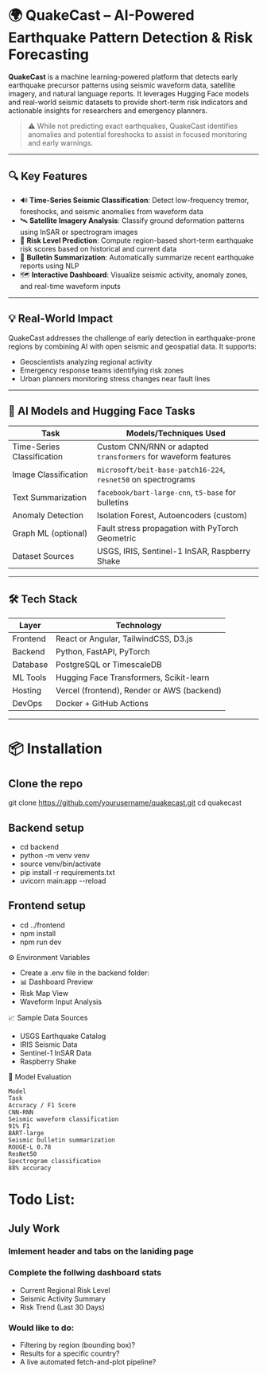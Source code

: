 # 🌍 QuakeCast – AI-Powered Earthquake Pattern Detection & Risk Forecasting


**QuakeCast** is a machine learning-powered platform that detects early earthquake precursor patterns using seismic waveform data, satellite imagery, and natural language reports. It leverages Hugging Face models and real-world seismic datasets to provide short-term risk indicators and actionable insights for researchers and emergency planners.

> ⚠️ While not predicting exact earthquakes, QuakeCast identifies anomalies and potential foreshocks to assist in focused monitoring and early warnings.

---

## 🔍 Key Features

- 🔊 **Time-Series Seismic Classification**: Detect low-frequency tremor, foreshocks, and seismic anomalies from waveform data
- 🛰️ **Satellite Imagery Analysis**: Classify ground deformation patterns using InSAR or spectrogram images
- 🧠 **Risk Level Prediction**: Compute region-based short-term earthquake risk scores based on historical and current data
- 📝 **Bulletin Summarization**: Automatically summarize recent earthquake reports using NLP
- 🗺️ **Interactive Dashboard**: Visualize seismic activity, anomaly zones, and real-time waveform inputs

---

## 💡 Real-World Impact

QuakeCast addresses the challenge of early detection in earthquake-prone regions by combining AI with open seismic and geospatial data. It supports:
- Geoscientists analyzing regional activity
- Emergency response teams identifying risk zones
- Urban planners monitoring stress changes near fault lines

---

## 🧠 AI Models and Hugging Face Tasks

| Task                    	| Models/Techniques Used |
|-----------------------------|------------------------|
| Time-Series Classification  | Custom CNN/RNN or adapted `transformers` for waveform features |
| Image Classification    	| `microsoft/beit-base-patch16-224`, `resnet50` on spectrograms |
| Text Summarization      	| `facebook/bart-large-cnn`, `t5-base` for bulletins |
| Anomaly Detection       	| Isolation Forest, Autoencoders (custom) |
| Graph ML (optional)     	| Fault stress propagation with PyTorch Geometric |
| Dataset Sources         	| USGS, IRIS, Sentinel-1 InSAR, Raspberry Shake |

---

## 🛠️ Tech Stack

| Layer 	| Technology |
|-----------|------------|
| Frontend  | React or Angular, TailwindCSS, D3.js |
| Backend   | Python, FastAPI, PyTorch |
| Database  | PostgreSQL or TimescaleDB |
| ML Tools  | Hugging Face Transformers, Scikit-learn |
| Hosting   | Vercel (frontend), Render or AWS (backend) |
| DevOps	| Docker + GitHub Actions |

---

# 📦 Installation

## Clone the repo
git clone https://github.com/yourusername/quakecast.git
cd quakecast

## Backend setup
* cd backend
* python -m venv venv
* source venv/bin/activate
* pip install -r requirements.txt
* uvicorn main:app --reload

## Frontend setup
* cd ../frontend
* npm install
* npm run dev

⚙️ Environment Variables
* Create a .env file in the backend folder:
*  📊 Dashboard Preview
*  Risk Map View
*  Waveform Input Analysis


📈 Sample Data Sources
 *    USGS Earthquake Catalog
  *   IRIS Seismic Data
   *  Sentinel-1 InSAR Data 
   *  Raspberry Shake

🧪 Model Evaluation


    Model
    Task
    Accuracy / F1 Score
    CNN-RNN
    Seismic waveform classification
    91% F1
    BART-large
    Seismic bulletin summarization
    ROUGE-L 0.78
    ResNet50
    Spectrogram classification
    88% accuracy

# Todo List:
## July Work
### Imlement header and tabs on the laniding page
### Complete the follwing dashboard stats
* Current Regional Risk Level
* Seismic Activity Summary
* Risk Trend (Last 30 Days)

### Would like to do:
* Filtering by region (bounding box)?
* Results for a specific country?
* A live automated fetch-and-plot pipeline?